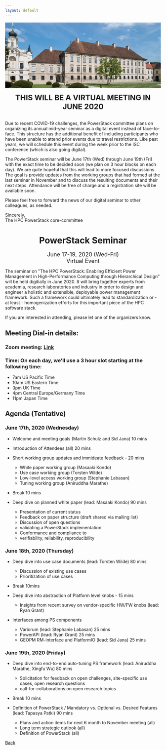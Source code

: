 ```yaml
---
layout: default
---
```


![](images/venue.jpg)

<p align="center"><font size="+2"><b>THIS WILL BE A VIRTUAL MEETING IN JUNE 2020</b></font></p><br/>
Due to recent COVID-19 challenges, the PowerStack committee plans on organizing
its annual mid-year seminar as a digital event instead of face-to-face. This
structure has the additional benefit of including participants who have been
unable to attend prior events due to travel restrictions. Like past years, we
will schedule this event during the week prior to the ISC conference (which is
also going digital).

The PowerStack seminar will be June 17th (Wed) through
June 19th (Fri) with the exact time to be decided soon (we plan on 3 hour blocks on each day). 
We are quite hopeful that this will lead to more focused discussions.  The goal is provide updates from the working groups that had formed at the last seminar in November and to discuss the resulting documents and their next steps. Attendance will be free of charge and a registration site will be available soon. 

Please feel free to forward the news of our digital seminar to other
colleagues, as needed.

Sincerely,<br/>
The HPC PowerStack core-committee

<h1 align="center">PowerStack Seminar</h1>

<p align="center"><font size="+1">June 17-19, 2020 (Wed-Fri)<br/>Virtual Event</font></p>

The seminar on "The HPC PowerStack: Enabling Efficient Power Management in
High-Performance Computing through Hierarchical Design" will be held digitially
in June 2020. It will bring together experts from academia, research
laboratories and industry in order to design and engineer a holistic and
extensible, deployable power management framework.  Such a framework could
ultimately lead to standardization or - at least - homogenization efforts for
this important piece of the HPC software stack.

If you are interested in attending, please let one of the organizers know.

## Meeting Dial-in details:

### Zoom meeting: <a href="https://us02web.zoom.us/j/84923795585?pwd=VzFpQk5xVDFLYi9BT1phYTB3bldXUT09"> Link </a>

### Time: On each day, we'll use a 3 hour slot starting at the following time:
- 7am US Pacific Time
- 10am US Eastern Time
- 3pm UK  Time
- 4pm Central Europe/Germany Time
- 11pm Japan Time


## Agenda (Tentative)

### June 17th, 2020 (Wednesday)
 
 - Welcome and meeting goals (Martin Schulz and Sid Jana) 10 mins
 - Introduction of Attendees (all) 20 mins
 - Short working group updates and immideate feedback - 20 mins
    - White paper working group (Masaaki Kondo) 
    - Use case working group (Torsten Wilde)
    - Low-level access working group (Stephanie Labasan)
    - Tuning working group (Aniruddha Marathe)

- Break 10 mins
 
- Deep dive on planned white paper (lead: Masaaki Kondo) 90 mins
    - Presentation of current status
    - Feedback on paper structure (draft shared via mailing list)
    - Discussion of open questions
	- validating a PowerStack implementation
	- Conformance and compliance to
	- verifiability, reliability, reproducibility


            
### June 18th, 2020 (Thursday)
 
 - Deep dive into use case documents (lead: Torsten Wilde) 80 mins
    - Discussion of existing use cases
    - Prioritization of use cases
    
- Break 10mins

- Deep dive into abstraction of Platform level knobs - 15 mins
    - Insights from recent survey on vendor-specific HW/FW knobs (lead: Ryan Grant)

- Interfaces among PS components
    - Variorum (lead: Stephanie Labasan) 25 mins
    - PowerAPI (lead: Ryan Grant) 25 mins
    - GEOPM RM-interface and PlatformIO (lead: Sid Jana) 25 mins


 
  
### June 19th, 2020 (Friday) 
 
- Deep dive into end-to-end auto-tuning PS framework (lead: Aniruddha Marathe, Xingfu Wu) 80 mins
    - Solicitation for feedback on open challenges, site-specific use cases, open research questions
    - call-for-collaborations on open research topics 

 
- Break 10 mins
 
- Definition of PowerStack / Mandatory vs. Optional vs. Desired Features (lead: Tapasya Patki) 90 mins
	- Plans and action items for next 6 month to November meeting (all)
	- Long term strategic outlook (all)
	- Definition of PowerStack (all)

[Back](./)
